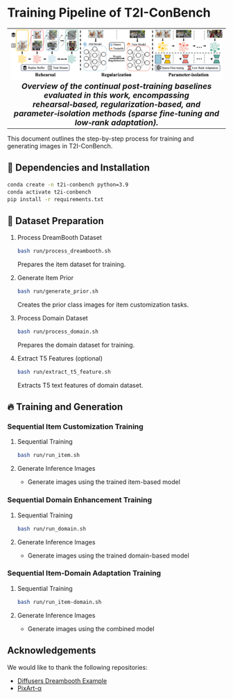 # Training Pipeline of T2I-ConBench

<table align="center">
  <tr>
    <td align="center"> 
      <img src="assets/cl_method.png" alt="Teaser" style="width: 1000px;"/> 
      <br>
      <em style="font-size: 18px;"><strong style="font-size: 18px;">Overview of the continual post‑training baselines evaluated in this work, encompassing rehearsal‑based, regularization‑based, and parameter‑isolation methods (sparse fine‑tuning and low‑rank adaptation).</em>
    </td>
  </tr>
</table>

This document outlines the step-by-step process for training and generating images in T2I-ConBench.

## 🔧 Dependencies and Installation
```bash
conda create -n t2i-conbench python=3.9
conda activate t2i-conbench
pip install -r requirements.txt
```

## 📂 Dataset Preparation

1. Process DreamBooth Dataset
   ```bash
   bash run/process_dreambooth.sh
   ```
   Prepares the item dataset for training.

2. Generate Item Prior
   ```bash
   bash run/generate_prior.sh
   ```
   Creates the prior class images for item customization tasks.

3. Process Domain Dataset
   ```bash
   bash run/process_domain.sh
   ```
   Prepares the domain dataset for training.

4. Extract T5 Features (optional)
   ```bash
   bash run/extract_t5_feature.sh
   ```
   Extracts T5 text features of domain dataset.

## 🔥 Training and Generation

### Sequential Item Customization Training
1. Sequential Training
   ```bash
   bash run/run_item.sh
   ```

2. Generate Inference Images
   - Generate images using the trained item-based model

### Sequential Domain Enhancement Training
1. Sequential Training
   ```bash
   bash run/run_domain.sh
   ```

2. Generate Inference Images
   - Generate images using the trained domain-based model

### Sequential Item-Domain Adaptation Training
1. Sequential Training
   ```bash
   bash run/run_item-domain.sh
   ```

2. Generate Inference Images
   - Generate images using the combined model

## Acknowledgements
We would like to thank the following repositories:
- [Diffusers Dreambooth Example](https://github.com/huggingface/diffusers/tree/main/examples/dreambooth)
- [PixArt-α](https://github.com/PixArt-alpha/PixArt-alpha)
